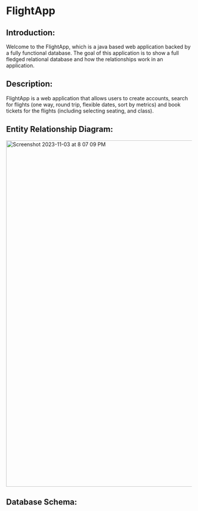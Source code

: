 # FlightApp

## Introduction:
Welcome to the FlightApp, which is a java based web application backed by a fully functional database. The goal of this application is to show a full fledged relational database and how the relationships work in an application. 

## Description:
FlightApp is a web application that allows users to create accounts, search for flights (one way, round trip, flexible dates, sort by metrics) and book tickets for the flights (including selecting seating, and class). 

## Entity Relationship Diagram:
<img width="940" alt="Screenshot 2023-11-03 at 8 07 09 PM" src="https://github.com/adarshgogineni/FlightApp/assets/32943978/b728f061-ba7a-4b64-b0be-7628d814a457">

## Database Schema: 


